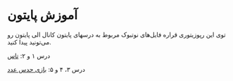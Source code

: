 # آموزش پایتون
توی این رپوزیتوری قراره فایل‌های نوتبوک مربوط به درسهای پایتون کانال الی پایتون رو می‌تونید پیدا کنید. 

درس ۱ و ۲:‌
[تاس](Tass)

درس ۳، ۴ و ۵:
[بازی حدس عدد](GuessNumber)
